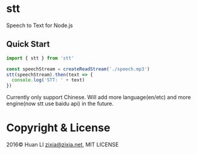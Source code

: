 # stt
Speech to Text for Node.js

## Quick Start

```js
import { stt } from 'stt'

const speechStream = createReadStream('./speech.mp3')
stt(speechStream).then(text => {
  console.log('STT: ' + text)
})
```

Currently only support Chinese. Will add more language(en/etc) and more engine(now stt use baidu api) in the future.

# Copyright & License

2016© Huan LI <zixia@zixia.net>, MIT LICENSE

